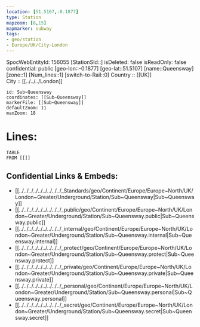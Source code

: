 ```yaml
---
location: [51.5107,-0.1877] 
type: Station 
mapzoom: [8,15] 
mapmarker: subway 
tags:
- geo/station
- Europe/UK/City~London
---
```

SpocWebEntityId: 156055
[StationSId::] 
isDeleted: false
isReadOnly: false
confidential: public
[geo-lon::-0.1877] 
[geo-lat::51.5107] 
[name::Queensway] 
[zone::1] 
[Num_lines::1] 
[switch-to-Rail::0] 
Country :: [[UK]]  
City :: [[../../../London]]  


```leaflet
id: Sub~Queensway
coordinates: [[Sub~Queensway]] 
markerFile: [[Sub~Queensway]] 
defaultZoom: 11 
maxZoom: 18
```


# Lines: 
```dataview
TABLE 
FROM [[]] 
```

## Confidential Links & Embeds: 
- [[../../../../../../../../../_Standards/geo/Continent/Europe/Europe~North/UK/London~Greater/Underground/Station/Sub~Queensway|Sub~Queensway]] 
- [[../../../../../../../../../_public/geo/Continent/Europe/Europe~North/UK/London~Greater/Underground/Station/Sub~Queensway.public|Sub~Queensway.public]] 
- [[../../../../../../../../../_internal/geo/Continent/Europe/Europe~North/UK/London~Greater/Underground/Station/Sub~Queensway.internal|Sub~Queensway.internal]] 
- [[../../../../../../../../../_protect/geo/Continent/Europe/Europe~North/UK/London~Greater/Underground/Station/Sub~Queensway.protect|Sub~Queensway.protect]] 
- [[../../../../../../../../../_private/geo/Continent/Europe/Europe~North/UK/London~Greater/Underground/Station/Sub~Queensway.private|Sub~Queensway.private]] 
- [[../../../../../../../../../_personal/geo/Continent/Europe/Europe~North/UK/London~Greater/Underground/Station/Sub~Queensway.personal|Sub~Queensway.personal]] 
- [[../../../../../../../../../_secret/geo/Continent/Europe/Europe~North/UK/London~Greater/Underground/Station/Sub~Queensway.secret|Sub~Queensway.secret]] 
